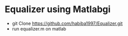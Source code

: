 # Equalizer using Matlabgi

- git Clone https://github.com/habiba1997/Equalizer.git
- run equalizer.m on matlab
